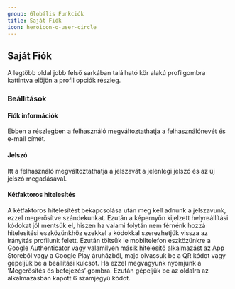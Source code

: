 ```yaml
---
group: Globális Funkciók
title: Saját Fiók
icon: heroicon-o-user-circle
---
```


## Saját Fiók
A legtöbb oldal jobb felső sarkában található kör alakú profilgombra kattintva előjön a profil opciók részleg.

### Beállítások
#### Fiók információk
Ebben a részlegben a felhasználó megváltoztathatja a felhasználónevét és e-mail címét.

#### Jelszó
Itt a felhasználó megváltoztathatja a jelszavát a jelenlegi jelszó és az új jelszó megadásával.

#### Kétfaktoros hitelesítés
A kétfaktoros hitelesítést bekapcsolása után meg kell adnunk a jelszavunk, ezzel megerősítve szándekunkat.
Ezután a képernyőn kijelzett helyreállítási kódokat jól mentsük el, hiszen ha valami folytán nem férnénk hozzá hitelesítési eszközünkhöz ezekkel a kódokkal szerezhetjük vissza az irányítás profilunk felett.
Ezután töltsük le mobiltelefon eszközünkre a Google Authenticator vagy valamilyen másik hitelesítő alkalmazást az App Storeból vagy a Google Play áruházból, 
majd olvassuk be a QR kódot vagy gépeljük be a beállítási kulcsot.
Ha ezzel megvagyunk nyomjunk a ‘Megerősítés és befejezés’ gombra.
Ezután gépeljük be az oldalra az alkalmazásban kapott 6 számjegyű kódot.

